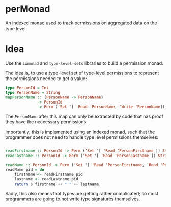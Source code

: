 # perMonad
An indexed monad used to track permissions on aggregated data on the type level.

# Idea
Use the `ixmonad` and `type-level-sets` libraries to build a permission monad.

The idea is, to use a type-level set of type-level permissions to represent the permissions needed to get a value:
```Haskell
type PersonId = Int
type PersonName = String
mapPersonName :: (PersonName -> PersonName) 
              -> PersonId 
              -> Perm ('Set '[ 'Read 'PersonName, 'Write 'PersonName]) PersonName
```

The `PersonName` after this map can only be extracted by code that has proof they have the neccessary permissions.

Importantly, this is implemented using an indexed monad, such that the programmer does not need to handle type level permissions themselves:

```Haskell

readFirstname :: PersonId -> Perm ('Set '[ 'Read 'PersonFirstname ]) String
readLastname :: PersonId -> Perm ('Set '[ 'Read 'PersonLastname ]) String

readName :: PersonId -> Perm ('Set '[ 'Read 'PersonFirstname, 'Read 'PersonLastname ]) String
readName pid = do
    firstname <- readFirstname pid
    lastname <- readLastname pid
    return $ firstname ++ " " ++ lastname
```

Sadly, this also means that types are getting rather complicated; so most programmers are going to not write type signatures themselves.
